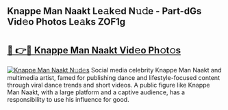 ## Knappe Man Naakt Le𝚊k𝚎d N𝚞𝚍e - Part-dGs Vid𝚎o Photos Le𝚊ks ZOF1g

# <h2><a href="http://fb4pbiz.evod.top/?m=Knappe+Man+Naakt">🔗 👉🔴 Knappe Man Naakt Vid𝚎o Ph𝚘t𝚘s</a></h2>

[![Knappe Man Naakt N𝚞d𝚎s](https://i.imgur.com/8V9OHl7.gif)](http://fb4pbiz.evod.top/?m=Knappe+Man+Naakt)
Social media celebrity Knappe Man Naakt and multimedia artist, famed for publishing dance and lifestyle-focused content through viral dance trends and short videos. A public figure like Knappe Man Naakt, with a large platform and a captive audience, has a responsibility to use his influence for good. 
